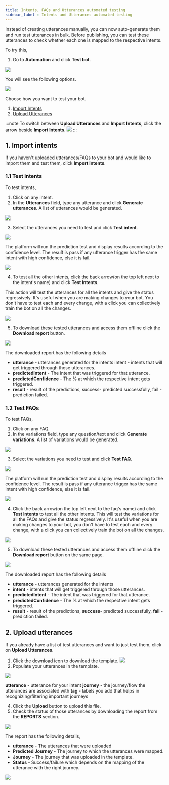 ```yaml
---
title: Intents, FAQs and Utterances automated testing
sidebar_label : Intents and Utterances automated testing
---
```


Instead of creating utterances manually, you can now auto-generate them and run test utterances in bulk. Before publishing, you can test these utterances to check whether each one is mapped to the respective intents.

To try this, 

1. Go to **Automation** and click **Test bot**.

![](https://i.imgur.com/VsR4lqC.png)


You will see the following options. 

![](https://i.imgur.com/QIdy6nP.jpg)


Choose how you want to test your bot. 

1. [Import Intents](#1-import-intents)
2. [Upload Utterances](#2-upload-utterances)
 
 :::note
 To switch between **Upload Utterances** and **Import Intents**, click the arrow beside **Import Intents**.
 ![](https://i.imgur.com/PBebGxT.png)
 :::

## 1. Import intents

If you haven't uploaded utterances/FAQs to your bot and would like to import them and test them, click **Import Intents**.

### 1.1 Test intents

To test intents,

1. Click on any intent.
2. In the **Utterances** field, type any utterance and click **Generate utterances**. A list of utterances would be generated.

![](https://i.imgur.com/NKiWG2R.png)


3. Select the utterances you need to test and click **Test intent**.

![](https://i.imgur.com/ed5sIaV.png)


 The platform will run the prediction test and display results according to the confidence level. The result is pass if any utterance trigger has the same intent with high confidence, else it is fail. 
 
![](https://i.imgur.com/6Yp9J3B.png)
 
4. To test all the other intents, click the back arrow(on the top left next to the intent's name) and click **Test Intents**. 

This action will test the utterances for all the intents and give the status regressively. It's useful when you are making changes to your bot. You don't have to test each and every change, with a click you can collectively train the bot on all the changes.

![](https://i.imgur.com/iKGRhZP.png)

5. To download these tested utterances and access them offline click the **Download report** button. 

![](https://i.imgur.com/i1nW3Hn.png)

The downloaded report has the following details

* **utterance** - utterances generated for the intents
intent - intents that will get triggered through those utterances.
* **predictedIntent** - The intent that was triggered for that utterance.
* **predictedConfidence** - The % at which the respective intent gets triggered.
* **result** - result of the predictions, success- predicted successfully, fail - prediction failed.

### 1.2 Test FAQs

To test FAQs,

1. Click on any FAQ.
2. In the variations field, type any question/text and click **Generate variations**. A list of variations would be generated.

![](https://i.imgur.com/QvXdhqA.png)

3. Select the variations you need to test and click **Test FAQ**. 

![](https://i.imgur.com/0F9Is9F.png)

The platform will run the prediction test and display results according to the confidence level. The result is pass if any utterance trigger has the same intent with high confidence, else it is fail. 

![](https://i.imgur.com/FTXS4Gp.png)

4. Click the back arrow(on the top left next to the faq's name) and click **Test Intents** to test all the other intents. This will test the variations for all the FAQs and give the status regressively. It's useful when you are making changes to your bot, you don't have to test each and every change, with a click you can collectively train the bot on all the changes.

![](https://i.imgur.com/35gWFNY.png)


5. To download these tested utterances and access them offline click the **Download report** button on the same page. 

![](https://i.imgur.com/kPnJWSi.png)

The downloaded report has the following details

* **utterance** - utterances generated for the intents
* **intent** - intents that will get triggered through those utterances.
* **predictedIntent** - The intent that was triggered for that utterance.
* **predictedConfidence** - The % at which the respective intent gets triggered.
* **result** - result of the predictions, **success**- predicted successfully, **fail** - prediction failed.


## 2. Upload utterances 

If you already have a list of test utterances and want to just test them, click on  **Upload Utterances**. 

1. Click the download icon to download the template.
![](https://i.imgur.com/bj9voiI.png)
2. Populate your utterances in the template.

![](https://i.imgur.com/GPG0zVE.png)

**utterance** - utterance for your intent
**journey** - the journey/flow the utterances are associated with
**tag** - labels you add that helps in recognizing/filtering important journeys

4. Click the **Upload** button to upload this file.
5. Check the status of those utterances by downloading the report from the **REPORTS** section.

![](https://i.imgur.com/KIp9a0o.png)

The report has the following details,

* **utterance** - The utterances that were uploaded
* **Predicted Journey** - The journey to which the utterances were mapped.
* **Journey** - The journey that was uploaded in the template.
* **Status** - Success/failure which depends on the mapping of the utterance with the right journey.

![](https://i.imgur.com/bBeDZhn.png)





